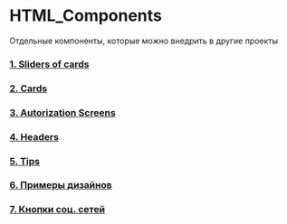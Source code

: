 # HTML_Components

 Отдельные компоненты, которые можно внедрить в другие проекты

### <a href="./sliders/">1. Sliders of cards</a>
### <a href="./cards/">2. Cards</a>
### <a href="./autorization_screen/">3. Autorization Screens</a>
### <a href="./headers/">4. Headers</a>
### <a href="./tips/">5. Tips</a>
### <a href="./design/">6. Примеры дизайнов</a>
### <a href="./social/">7. Кнопки соц. сетей</a>